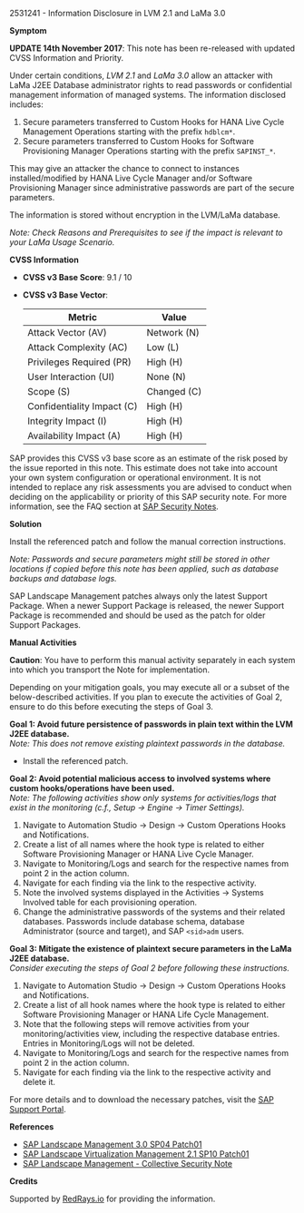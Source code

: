 2531241 - Information Disclosure in LVM 2.1 and LaMa 3.0

**Symptom**

**UPDATE 14th November 2017**: This note has been re-released with updated CVSS Information and Priority.

Under certain conditions, *LVM 2.1* and *LaMa 3.0* allow an attacker with LaMa J2EE Database administrator rights to read passwords or confidential management information of managed systems. The information disclosed includes:

1. Secure parameters transferred to Custom Hooks for HANA Live Cycle Management Operations starting with the prefix `hdblcm*`.
2. Secure parameters transferred to Custom Hooks for Software Provisioning Manager Operations starting with the prefix `SAPINST_*`.

This may give an attacker the chance to connect to instances installed/modified by HANA Live Cycle Manager and/or Software Provisioning Manager since administrative passwords are part of the secure parameters.

The information is stored without encryption in the LVM/LaMa database.

*Note: Check Reasons and Prerequisites to see if the impact is relevant to your LaMa Usage Scenario.*

**CVSS Information**

- **CVSS v3 Base Score**: 9.1 / 10
- **CVSS v3 Base Vector**:
  
  | Metric                        | Value          |
  |-------------------------------|----------------|
  | Attack Vector (AV)            | Network (N)    |
  | Attack Complexity (AC)        | Low (L)        |
  | Privileges Required (PR)      | High (H)       |
  | User Interaction (UI)         | None (N)       |
  | Scope (S)                     | Changed (C)    |
  | Confidentiality Impact (C)    | High (H)       |
  | Integrity Impact (I)          | High (H)       |
  | Availability Impact (A)       | High (H)       |

SAP provides this CVSS v3 base score as an estimate of the risk posed by the issue reported in this note. This estimate does not take into account your own system configuration or operational environment. It is not intended to replace any risk assessments you are advised to conduct when deciding on the applicability or priority of this SAP security note. For more information, see the FAQ section at [SAP Security Notes](https://support.sap.com/securitynotes).

**Solution**

Install the referenced patch and follow the manual correction instructions.

*Note: Passwords and secure parameters might still be stored in other locations if copied before this note has been applied, such as database backups and database logs.*

SAP Landscape Management patches always only the latest Support Package. When a newer Support Package is released, the newer Support Package is recommended and should be used as the patch for older Support Packages.

**Manual Activities**

**Caution**: You have to perform this manual activity separately in each system into which you transport the Note for implementation.

Depending on your mitigation goals, you may execute all or a subset of the below-described activities. If you plan to execute the activities of Goal 2, ensure to do this before executing the steps of Goal 3.

**Goal 1: Avoid future persistence of passwords in plain text within the LVM J2EE database.**  
*Note: This does not remove existing plaintext passwords in the database.*

- Install the referenced patch.

**Goal 2: Avoid potential malicious access to involved systems where custom hooks/operations have been used.**  
*Note: The following activities show only systems for activities/logs that exist in the monitoring (c.f., Setup → Engine → Timer Settings).*

1. Navigate to Automation Studio → Design → Custom Operations Hooks and Notifications.
2. Create a list of all names where the hook type is related to either Software Provisioning Manager or HANA Live Cycle Manager.
3. Navigate to Monitoring/Logs and search for the respective names from point 2 in the action column.
4. Navigate for each finding via the link to the respective activity.
5. Note the involved systems displayed in the Activities → Systems Involved table for each provisioning operation.
6. Change the administrative passwords of the systems and their related databases. Passwords include database schema, database Administrator (source and target), and SAP `<sid>adm` users.

**Goal 3: Mitigate the existence of plaintext secure parameters in the LaMa J2EE database.**  
*Consider executing the steps of Goal 2 before following these instructions.*

1. Navigate to Automation Studio → Design → Custom Operations Hooks and Notifications.
2. Create a list of all hook names where the hook type is related to either Software Provisioning Manager or HANA Life Cycle Management.
3. Note that the following steps will remove activities from your monitoring/activities view, including the respective database entries. Entries in Monitoring/Logs will not be deleted.
4. Navigate to Monitoring/Logs and search for the respective names from point 2 in the action column.
5. Navigate for each finding via the link to the respective activity and delete it.

For more details and to download the necessary patches, visit the [SAP Support Portal](https://me.sap.com/notes/0002531241).

**References**

- [SAP Landscape Management 3.0 SP04 Patch01](https://me.sap.com/notes/2519232)
- [SAP Landscape Virtualization Management 2.1 SP10 Patch01](https://me.sap.com/notes/2502964)
- [SAP Landscape Management - Collective Security Note](https://me.sap.com/notes/2910170)

**Credits**

Supported by [RedRays.io](https://redrays.io) for providing the information.
